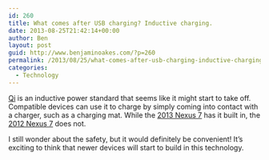 ```yaml
---
id: 260
title: What comes after USB charging? Inductive charging.
date: 2013-08-25T21:42:14+00:00
author: Ben
layout: post
guid: http://www.benjaminoakes.com/?p=260
permalink: /2013/08/25/what-comes-after-usb-charging-inductive-charging/
categories:
  - Technology
---
```

[Qi](http://en.wikipedia.org/wiki/Qi_(inductive_power_standard)) is an inductive power standard that seems like it might start to take off. Compatible devices can use it to charge by simply coming into contact with a charger, such as a charging mat. While the [2013 Nexus 7](http://en.wikipedia.org/wiki/Nexus_7_2013) has it built in, the [2012 Nexus 7](http://www.benjaminoakes.com/2013/02/11/is-an-ipad-mini-or-a-nexus-7-better-for-a-geek/) does not.

I still wonder about the safety, but it would definitely be convenient! It&#8217;s exciting to think that newer devices will start to build in this technology.